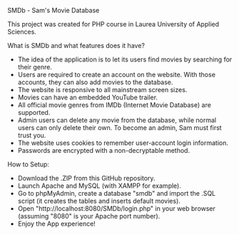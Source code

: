 SMDb - Sam's Movie Database

This project was created for PHP course in Laurea University of Applied Sciences.

What is SMDb and what features does it have?
- The idea of the application is to let its users find movies by searching for their genre.
- Users are required to create an account on the website. With those accounts, they can also add movies to the database.
- The website is responsive to all mainstream screen sizes.
- Movies can have an embedded YouTube trailer.
- All official movie genres from IMDb (Internet Movie Database) are supported.
- Admin users can delete any movie from the database, while normal users can only delete their own. To become an admin, Sam must first trust you.
- The website uses cookies to remember user-account login information.
- Passwords are encrypted with a non-decryptable method.

How to Setup:
- Download the .ZIP from this GitHub repository.
- Launch Apache and MySQL (with XAMPP for example).
- Go to phpMyAdmin, create a database "smdb" and import the .SQL script (it creates the tables and inserts default movies).
- Open "http://localhost:8080/SMDb/login.php" in your web browser (assuming "8080" is your Apache port number).
- Enjoy the App experience!
